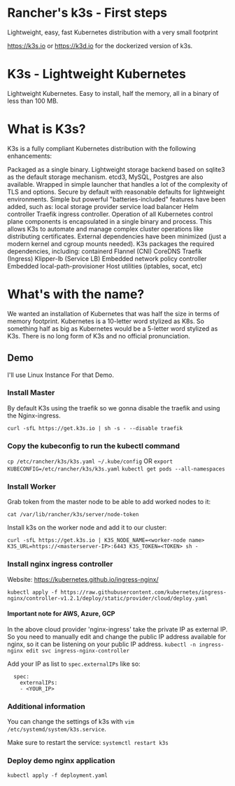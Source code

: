 # Rancher's k3s - First steps

Lightweight, easy, fast Kubernetes distribution with a very small footprint

https://k3s.io or https://k3d.io for the dockerized version of k3s.

# K3s - Lightweight Kubernetes

Lightweight Kubernetes. Easy to install, half the memory, all in a binary of less than 100 MB.

# What is K3s?

K3s is a fully compliant Kubernetes distribution with the following enhancements:

Packaged as a single binary.
Lightweight storage backend based on sqlite3 as the default storage mechanism. etcd3, MySQL, Postgres are also available.
Wrapped in simple launcher that handles a lot of the complexity of TLS and options.
Secure by default with reasonable defaults for lightweight environments.
Simple but powerful "batteries-included" features have been added, such as:
local storage provider
service load balancer
Helm controller
Traefik ingress controller.
Operation of all Kubernetes control plane components is encapsulated in a single binary and process. This allows K3s to automate and manage complex cluster operations like distributing certificates.
External dependencies have been minimized (just a modern kernel and cgroup mounts needed). K3s packages the required dependencies, including:
containerd
Flannel (CNI)
CoreDNS
Traefik (Ingress)
Klipper-lb (Service LB)
Embedded network policy controller
Embedded local-path-provisioner
Host utilities (iptables, socat, etc)

# What's with the name?

We wanted an installation of Kubernetes that was half the size in terms of memory footprint. Kubernetes is a 10-letter word stylized as K8s. So something half as big as Kubernetes would be a 5-letter word stylized as K3s. There is no long form of K3s and no official pronunciation.

## Demo

I'll use Linux Instance For that Demo.

### Install Master
By default K3s using the traefik so we gonna disable the traefik and using the Nginx-ingress.

`curl -sfL https://get.k3s.io | sh -s - --disable traefik` 

### Copy the kubeconfig to run the kubectl command
`cp /etc/rancher/k3s/k3s.yaml ~/.kube/config`
OR
`export KUBECONFIG=/etc/rancher/k3s/k3s.yaml`
`kubectl get pods --all-namespaces`

### Install Worker

Grab token from the master node to be able to add worked nodes to it: 

`cat /var/lib/rancher/k3s/server/node-token`

Install k3s on the worker node and add it to our cluster:

`curl -sfL https://get.k3s.io | K3S_NODE_NAME=<worker-node name> K3S_URL=https://<masterserver-IP>:6443 K3S_TOKEN=<TOKEN> sh - `

### Install nginx ingress controller


Website: https://kubernetes.github.io/ingress-nginx/

`kubectl apply -f https://raw.githubusercontent.com/kubernetes/ingress-nginx/controller-v1.2.1/deploy/static/provider/cloud/deploy.yaml`

#### Important note for AWS, Azure, GCP

In the above cloud provider 'nginx-ingress' take the private IP as external IP. So you need to manually edit and change the public IP address available for nginx, so it can be listening on your public IP address.
`kubectl -n ingress-nginx edit svc ingress-nginx-controller`

Add your IP as list to `spec.externalIPs` like so:

```
  spec:
    externalIPs:
    - <YOUR_IP>
```

### Additional information

You can change the settings of k3s  with `vim /etc/systemd/system/k3s.service`.

Make sure to restart the service: `systemctl restart k3s`

### Deploy demo nginx application

`kubectl apply -f deployment.yaml`



